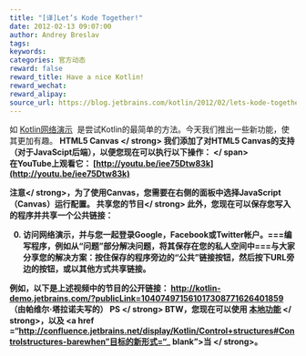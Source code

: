 ```yaml
---
title: "[译]Let’s Kode Together!"
date: 2012-02-13 09:07:00
author: Andrey Breslav
tags:
keywords:
categories: 官方动态
reward: false
reward_title: Have a nice Kotlin!
reward_wechat:
reward_alipay:
source_url: https://blog.jetbrains.com/kotlin/2012/02/lets-kode-together/
---
```


如 [Kotlin网络演示](http://kotlin-demo.jetbrains.com/)  是尝试Kotlin的最简单的方法。今天我们推出一些新功能，使其更加有趣。
<strong> HTML5 Canvas </ strong>
我们添加了对HTML5 Canvas的支持（对于JavaScipt后端），以便您现在可以执行以下操作：
<span id =“more-388”> </ span> <br/>
在YouTube上观看它： [http://youtu.be/iee75Dtw83k](http://youtu.be/iee75Dtw83k) 



<strong>注意</ strong>，为了使用Canvas，您需要在右侧的面板中选择JavaScript（Canvas）运行配置。
<strong>共享您的节目</ strong>
此外，您现在可以保存您写入的程序并共享一个公共链接：

0. 访问网络演示，并与您一起登录Google，Facebook或Twitter帐户。===编写程序，例如从“问题”部分解决问题，将其保存在您的私人空间中===与大家分享您的解决方案：按住保存的程序旁边的“公共”链接按钮，然后按下URL旁边的按钮，或以其他方式共享链接。

例如，以下是上述视频中的节目的公开链接：
http://kotlin-demo.jetbrains.com/?publicLink=104074971561017308771626401859<br/>
（由帕维尔·塔拉诺夫写的）
<strong> PS </ strong> BTW，您现在可以使用<strong> <a href="http://confluence.jetbrains.net/display/Kotlin/Functions#Functions-Localfunctions" target="_blank">本地功能</a> </ strong>，以及<strong> <a href =“http://confluence.jetbrains.net/display/Kotlin/Control+structures#Controlstructures-barewhen”目标的新形式=“_ blank”>当</a> </ strong>。
